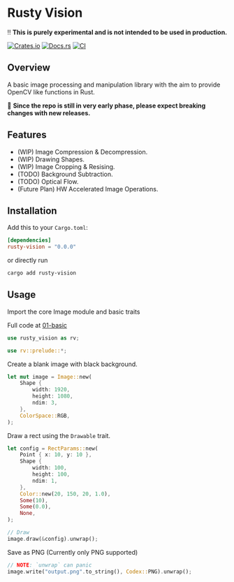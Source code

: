 # Rusty Vision

:bangbang: **This is purely experimental and is not intended to be used in production.**  

[![Crates.io](https://img.shields.io/crates/v/rusty-vision.svg)](https://crates.io/crates/rusty-vision)
[![Docs.rs](https://docs.rs/rusty-vision/badge.svg)](https://docs.rs/rusty-vision)
[![CI](https://github.com/marmikshah/rusty-vision/actions/workflows/ci.yml/badge.svg)](https://github.com/marmikshah/rusty-vision/actions/workflows/ci.yml)

## Overview

A basic image processing and manipulation library with the aim to provide OpenCV like functions in Rust. 

:construction: **Since the repo is still in very early phase, please expect breaking changes with new releases.**

## Features

- (WIP) Image Compression & Decompression.
- (WIP) Drawing Shapes.
- (WIP) Image Cropping & Resising.
- (TODO) Background Subtraction.
- (TODO) Optical Flow.
- (Future Plan) HW Accelerated Image Operations.

## Installation

Add this to your `Cargo.toml`:

```toml
[dependencies]
rusty-vision = "0.0.0"
```

or directly run
```bash
cargo add rusty-vision
```


## Usage

Import the core Image module and basic traits

Full code at [01-basic](./examples/01-basic/)

```rust
use rusty_vision as rv;

use rv::prelude::*;
```

Create a blank image with black background.

```rust
let mut image = Image::new(
    Shape {
        width: 1920,
        height: 1080,
        ndim: 3,
    },
    ColorSpace::RGB,
);
```

Draw a rect using the `Drawable` trait.

```rust
let config = RectParams::new(
    Point { x: 10, y: 10 },
    Shape {
        width: 100,
        height: 100,
        ndim: 1,
    },
    Color::new(20, 150, 20, 1.0),
    Some(10),
    Some(0.0),
    None,
);

// Draw
image.draw(&config).unwrap();
```

Save as PNG (Currently only PNG supported)

```rust
// NOTE: `unwrap` can panic
image.write("output.png".to_string(), Codex::PNG).unwrap();
```
